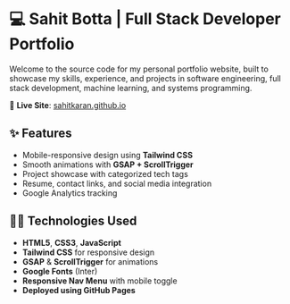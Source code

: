 # 💻 Sahit Botta | Full Stack Developer Portfolio

Welcome to the source code for my personal portfolio website, built to showcase my skills, experience, and projects in software engineering, full stack development, machine learning, and systems programming.

🔗 **Live Site**: [sahitkaran.github.io](https://sahitkaran.github.io/portfolio)

## ✨ Features

- Mobile-responsive design using **Tailwind CSS**
- Smooth animations with **GSAP + ScrollTrigger**
- Project showcase with categorized tech tags
- Resume, contact links, and social media integration
- Google Analytics tracking

## 🧑‍💻 Technologies Used

- **HTML5**, **CSS3**, **JavaScript**
- **Tailwind CSS** for responsive design
- **GSAP** & **ScrollTrigger** for animations
- **Google Fonts** (Inter)
- **Responsive Nav Menu** with mobile toggle
- **Deployed using GitHub Pages**



